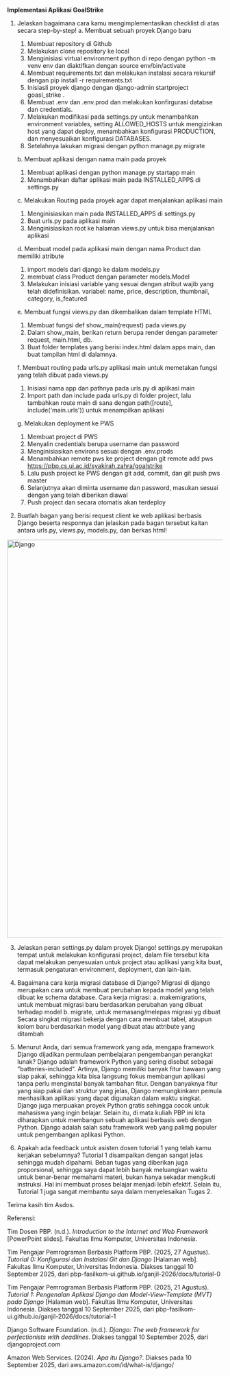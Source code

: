 **Implementasi Aplikasi GoalStrike**

1. Jelaskan bagaimana cara kamu mengimplementasikan checklist di atas secara step-by-step!
   a. Membuat sebuah proyek Django baru
   1) Membuat repository di Github
   2) Melakukan clone repository ke local
   3) Menginisiasi virtual environment python di repo dengan python -m venv env dan diaktifkan dengan source env/bin/activate
   4) Membuat requirements.txt dan melakukan instalasi secara rekursif dengan pip install -r requirements.txt
   5) Inisiasli proyek django dengan django-admin startproject goasl_strike .
   6) Membuat .env dan .env.prod dan melakukan konfirgurasi databse dan credentials.
   7) Melakukan modifikasi pada settings.py untuk menambahkan environment variables, setting ALLOWED_HOSTS untuk mengizinkan host yang dapat deploy, menambahkan konfigurasi PRODUCTION, dan menyesuaikan konfigurasi DATABASES.
   8) Setelahnya lakukan migrasi dengan python manage.py migrate
   
   b. Membuat aplikasi dengan nama main pada proyek
   1) Membuat aplikasi dengan python manage.py startapp main
   2) Menambahkan daftar aplikasi main pada INSTALLED_APPS di settings.py
      
   c. Melakukan Routing pada proyek agar dapat menjalankan aplikasi main
   1) Menginisiasikan main pada INSTALLED_APPS di settings.py
   2) Buat urls.py pada aplikasi main
   3) Menginisiasikan root ke halaman views.py untuk bisa menjalankan aplikasi
  
   d. Membuat model pada aplikasi main dengan nama Product dan memiliki atribute
   1) import models dari django ke dalam models.py
   2) membuat class Product dengan parameter models.Model
   3) Melakukan inisiasi variable yang sesuai dengan atribut wajib yang telah didefinisikan.
      variabel: name, price, description, thumbnail, category, is_featured
         
   e. Membuat fungsi views.py dan dikembalikan dalam template HTML
   1) Membuat fungsi def show_main(request) pada views.py
   2) Dalam show_main, berikan return berupa render dengan parameter request, main.html, db.
   3) Buat folder templates yang berisi index.html dalam apps main, dan buat tampilan html di dalamnya.
  
   f. Membuat routing pada urls.py aplikasi main untuk memetakan fungsi yang telah dibuat pada views.py
   1) Inisiasi nama app dan pathnya pada urls.py di aplikasi main
   2) Import path dan include pada urls.py di folder project, lalu tambahkan route main di sana dengan path([route], include('main.urls')) untuk menampilkan aplikasi
  
   g. Melakukan deployment ke PWS
   1) Membuat project di PWS
   2) Menyalin credentials berupa username dan password
   3) Menginisiasikan environs sesuai dengan .env.prods
   4) Menambahkan remote pws ke project dengan git remote add pws https://pbp.cs.ui.ac.id/syakirah.zahra/goalstrike
   5) Lalu push project ke PWS dengan git add, commit, dan git push pws master
   6) Selanjutnya akan diminta username dan password, masukan sesuai dengan yang telah diberikan diawal
   7) Push project dan secara otomatis akan terdeploy

2. Buatlah bagan yang berisi request client ke web aplikasi berbasis Django beserta responnya dan jelaskan pada bagan tersebut kaitan antara urls.py, views.py, models.py, dan berkas html!
<img width="586" height="928" alt="Django" src="https://github.com/user-attachments/assets/715833b5-bd63-4720-b254-5f45c28592de" />

3. Jelaskan peran settings.py dalam proyek Django!
   settings.py merupakan tempat untuk melakukan konfigurasi project, dalam file tersebut kita dapat melakukan penyesuaian untuk project atau aplikasi yang kita buat, termasuk pengaturan environment, deployment, dan lain-lain.
     
4. Bagaimana cara kerja migrasi database di Django?
   Migrasi di django merupakan cara untuk membuat perubahan kepada model yang telah dibuat ke schema database.
   Cara kerja migrasi:
   a. makemigrations, untuk membuat migrasi baru berdasarkan perubahan yang dibuat terhadap model
   b. migrate, untuk memasang/melepas migrasi yg dibuat
   Secara singkat migrasi bekerja dengan cara membuat tabel, ataupun kolom baru berdasarkan model yang dibuat atau attribute yang ditambah

5. Menurut Anda, dari semua framework yang ada, mengapa framework Django dijadikan permulaan pembelajaran pengembangan perangkat lunak?
   Django adalah framework Python yang sering disebut sebagai "batteries-included". Artinya, Django memiliki banyak fitur bawaan yang siap pakai, sehingga kita bisa langsung fokus membangun aplikasi tanpa perlu menginstal banyak tambahan fitur. Dengan banyaknya fitur yang siap pakai dan struktur yang jelas, Django memungkinkann pemula menhasilkan aplikasi yang dapat digunakan dalam waktu singkat. Django juga merpuakan proyek Python gratis sehingga cocok untuk mahasiswa yang ingin belajar. Selain itu, di mata kuliah PBP ini kita diharapkan untuk membangun sebuah aplikasi berbasis web dengan Python. Django adalah salah satu framework web yang palimg populer untuk pengembangan aplikasi Python.

6. Apakah ada feedback untuk asisten dosen tutorial 1 yang telah kamu kerjakan sebelumnya?
   Tutorial 1 disampaikan dengan sangat jelas sehingga mudah dipahami. Beban tugas yang diberikan juga proporsional, sehingga saya dapat lebih banyak meluangkan waktu untuk benar-benar memahami materi, bukan hanya sekadar mengikuti instruksi. Hal ini membuat proses belajar menjadi lebih efektif. Selain itu, Tutorial 1 juga sangat membantu saya dalam menyelesaikan Tugas 2.

Terima kasih tim Asdos.

Referensi:

Tim Dosen PBP. (n.d.). *Introduction to the Internet and Web Framework* [PowerPoint slides]. Fakultas Ilmu Komputer, Universitas Indonesia.

Tim Pengajar Pemrograman Berbasis Platform PBP. (2025, 27 Agustus). *Tutorial 0: Konfigurasi dan Instalasi Git dan Django* [Halaman web]. Fakultas Ilmu Komputer, Universitas Indonesia. Diakses tanggal 10 September 2025, dari pbp-fasilkom-ui.github.io/ganjil-2026/docs/tutorial-0

Tim Pengajar Pemrograman Berbasis Platform PBP. (2025, 21 Agustus). *Tutorial 1: Pengenalan Aplikasi Django dan Model-View-Template (MVT) pada Django* [Halaman web]. Fakultas Ilmu Komputer, Universitas Indonesia. Diakses tanggal 10 September 2025, dari pbp-fasilkom-ui.github.io/ganjil-2026/docs/tutorial-1

Django Software Foundation. (n.d.). *Django: The web framework for perfectionists with deadlines*. Diakses tanggal 10 September 2025, dari djangoproject.com

Amazon Web Services. (2024). *Apa itu Django?*. Diakses pada 10 September 2025, dari aws.amazon.com/id/what-is/django/
